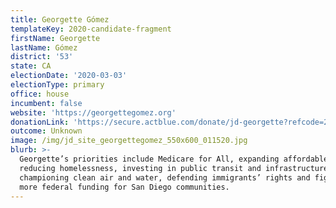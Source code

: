 ```yaml
---
title: Georgette Gómez
templateKey: 2020-candidate-fragment
firstName: Georgette
lastName: Gómez
district: '53'
state: CA
electionDate: '2020-03-03'
electionType: primary
office: house
incumbent: false
website: 'https://georgettegomez.org'
donationLink: 'https://secure.actblue.com/donate/jd-georgette?refcode=202001-jd-website'
outcome: Unknown
image: /img/jd_site_georgettegomez_550x600_011520.jpg
blurb: >-
  Georgette’s priorities include Medicare for All, expanding affordable housing,
  reducing homelessness, investing in public transit and infrastructure,
  championing clean air and water, defending immigrants’ rights and fighting for
  more federal funding for San Diego communities.
---
```


